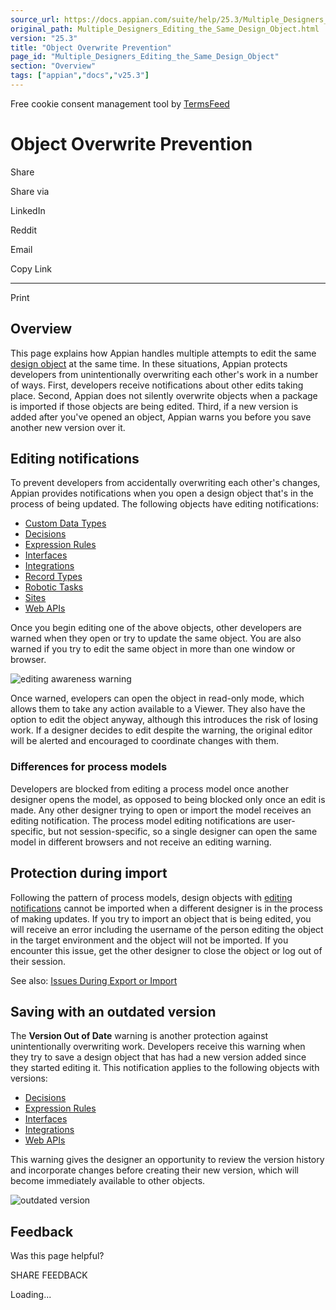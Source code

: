 ```yaml
---
source_url: https://docs.appian.com/suite/help/25.3/Multiple_Designers_Editing_the_Same_Design_Object.html
original_path: Multiple_Designers_Editing_the_Same_Design_Object.html
version: "25.3"
title: "Object Overwrite Prevention"
page_id: "Multiple_Designers_Editing_the_Same_Design_Object"
section: "Overview"
tags: ["appian","docs","v25.3"]
---
```



Free cookie consent management tool by [TermsFeed](https://www.termsfeed.com/)

# Object Overwrite Prevention

Share

Share via

LinkedIn

Reddit

Email

Copy Link

* * *

Print

## Overview

This page explains how Appian handles multiple attempts to edit the same [design object](design-objects.html) at the same time. In these situations, Appian protects developers from unintentionally overwriting each other's work in a number of ways. First, developers receive notifications about other edits taking place. Second, Appian does not silently overwrite objects when a package is imported if those objects are being edited. Third, if a new version is added after you've opened an object, Appian warns you before you save another new version over it.

## Editing notifications

To prevent developers from accidentally overwriting each other's changes, Appian provides notifications when you open a design object that's in the process of being updated. The following objects have editing notifications:

-   [Custom Data Types](Custom_Data_Types.html)
-   [Decisions](Decisions.html)
-   [Expression Rules](Expression_Rules.html)
-   [Interfaces](interface_object.html)
-   [Integrations](Integration_Object.html)
-   [Record Types](Record_Type_Object.html)
-   [Robotic Tasks](rpa-9.17/robotic-task-definition.html)
-   [Sites](Sites.html)
-   [Web APIs](Web_APIs.html)

Once you begin editing one of the above objects, other developers are warned when they open or try to update the same object. You are also warned if you try to edit the same object in more than one window or browser.

![editing awareness warning](images/EditingAwarenessWarning.png)

Once warned, evelopers can open the object in read-only mode, which allows them to take any action available to a Viewer. They also have the option to edit the object anyway, although this introduces the risk of losing work. If a designer decides to edit despite the warning, the original editor will be alerted and encouraged to coordinate changes with them.

### Differences for process models

Developers are blocked from editing a process model once another designer opens the model, as opposed to being blocked only once an edit is made. Any other designer trying to open or import the model receives an editing notification. The process model editing notifications are user-specific, but not session-specific, so a single designer can open the same model in different browsers and not receive an editing warning.

## Protection during import

Following the pattern of process models, design objects with [editing notifications](#editing-notifications) cannot be imported when a different designer is in the process of making updates. If you try to import an object that is being edited, you will receive an error including the username of the person editing the object in the target environment and the object will not be imported. If you encounter this issue, get the other designer to close the object or log out of their session.

See also: [Issues During Export or Import](resolve-deployment-issues.html)

## Saving with an outdated version

The **Version Out of Date** warning is another protection against unintentionally overwriting work. Developers receive this warning when they try to save a design object that has had a new version added since they started editing it. This notification applies to the following objects with versions:

-   [Decisions](Decisions.html)
-   [Expression Rules](Expression_Rules.html)
-   [Interfaces](interface_object.html)
-   [Integrations](Integration_Object.html)
-   [Web APIs](Web_APIs.html)

This warning gives the designer an opportunity to review the version history and incorporate changes before creating their new version, which will become immediately available to other objects.

![outdated version](images/OutdatedVersion.png)

## Feedback

Was this page helpful?

SHARE FEEDBACK

Loading...